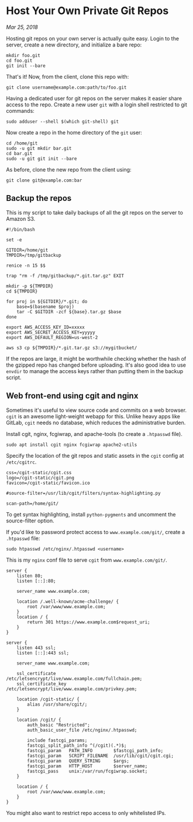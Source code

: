 # Host Your Own Private Git Repos
*Mar 25, 2018*

Hosting git repos on your own server is actually quite easy.
Login to the server, create a new directory, and initialize a bare repo:

```
mkdir foo.git
cd foo.git
git init --bare
```

That's it! Now, from the client, clone this repo with:

```
git clone username@example.com:path/to/foo.git
```

Having a dedicated user for git repos on the server makes it easier share access to the repo.
Create a new user `git` with a login shell restricted to git commands:

```
sudo adduser --shell $(which git-shell) git
```

Now create a repo in the home directory of the `git` user:

```
cd /home/git
sudo -u git mkdir bar.git
cd bar.git
sudo -u git git init --bare
```

As before, clone the new repo from the client using:

```
git clone git@example.com:bar
```

## Backup the repos

This is my script to take daily backups of all the git repos on the server to Amazon S3.

```
#!/bin/bash

set -e

GITDIR=/home/git
TMPDIR=/tmp/gitbackup

renice -n 15 $$

trap "rm -f /tmp/gitbackup/*.git.tar.gz" EXIT

mkdir -p ${TMPDIR}
cd ${TMPDIR}

for proj in ${GITDIR}/*.git; do
    base=$(basename $proj)
    tar -C $GITDIR -zcf ${base}.tar.gz $base
done

export AWS_ACCESS_KEY_ID=xxxxx
export AWS_SECRET_ACCESS_KEY=yyyyy
export AWS_DEFAULT_REGION=us-west-2

aws s3 cp ${TMPDIR}/*.git.tar.gz s3://mygitbucket/
```

If the repos are large, it might be worthwhile checking whether
the hash of the gzipped repo has changed before uploading.
It's also good idea to use `envdir` to manage the access keys rather
than putting them in the backup script.

## Web front-end using cgit and nginx

Sometimes it's useful to view source code and commits on a
web browser. `cgit` is an awesome light-weight webapp for this.
Unlike heavy apps like GitLab, `cgit` needs no database, which
reduces the administrative burden.

Install cgit, nginx, fcgiwrap, and apache-tools (to create a `.htpasswd` file).

```
sudo apt install cgit nginx fcgiwrap apache2-utils
```

Specify the location of the git repos and static assets in the 
`cgit` config at `/etc/cgitrc`.

```
css=/cgit-static/cgit.css
logo=/cgit-static/cgit.png
favicon=/cgit-static/favicon.ico

#source-filter=/usr/lib/cgit/filters/syntax-highlighting.py

scan-path=/home/git/
```

To get syntax highlighting, install `python-pygments` and uncomment the source-filter option.

If you'd like to password protect access to `www.example.com/git/`, create a `.htpasswd` file:

```
sudo htpasswd /etc/nginx/.htpasswd <username>
```

This is my `nginx` conf file to serve `cgit` from `www.example.com/git/`.

```
server {
	listen 80;
	listen [::]:80;

	server_name www.example.com;
    
	location /.well-known/acme-challenge/ {
		root /var/www/www.example.com;
	}
	location / {
		return 301 https://www.example.com$request_uri;
	}
}

server {
	listen 443 ssl;
	listen [::]:443 ssl;

	server_name www.example.com;
	
	ssl_certificate /etc/letsencrypt/live/www.example.com/fullchain.pem;
	ssl_certificate_key /etc/letsencrypt/live/www.example.com/privkey.pem;

    location /cgit-static/ {
        alias /usr/share/cgit/;
    }
    
    location /cgit/ {
        auth_basic "Restricted";
        auth_basic_user_file /etc/nginx/.htpasswd;

        include fastcgi_params;
        fastcgi_split_path_info ^(/cgit)(.*)$;
        fastcgi_param   PATH_INFO        $fastcgi_path_info;
        fastcgi_param   SCRIPT_FILENAME  /usr/lib/cgit/cgit.cgi;
        fastcgi_param   QUERY_STRING     $args;
        fastcgi_param   HTTP_HOST        $server_name;
        fastcgi_pass    unix:/var/run/fcgiwrap.socket;
    }

	location / {
		root /var/www/www.example.com;
	}
}
```

You might also want to restrict repo access to only whitelisted IPs.
